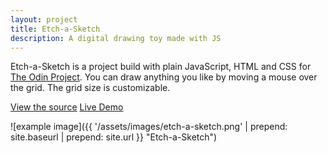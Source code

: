 ```yaml
---
layout: project
title: Etch-a-Sketch
description: A digital drawing toy made with JS
---
```


Etch-a-Sketch is a project build with plain JavaScript, HTML and CSS for [The Odin Project](https://theodinproject.com).
You can draw anything you like by moving a mouse over the grid. The grid size is customizable.

<a href="https://github.com/sejego/etch-a-sketch"><span class="label">View the source</span></a>
<a href="https://sejego.github.io/etch-a-sketch/"><span class="label">Live Demo</span></a>

![example image]({{ '/assets/images/etch-a-sketch.png' | prepend: site.baseurl | prepend: site.url }} "Etch-a-Sketch")
